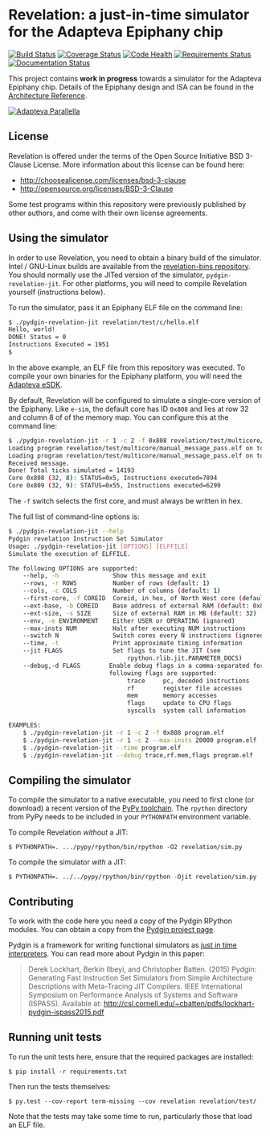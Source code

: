 # Revelation: a just-in-time simulator for the Adapteva Epiphany chip

[![Build Status](https://travis-ci.org/futurecore/revelation.svg?branch=master)](https://travis-ci.org/futurecore/revelation)
[![Coverage Status](https://coveralls.io/repos/futurecore/revelation/badge.svg?branch=master&service=github)](https://coveralls.io/github/futurecore/revelation?branch=master)
[![Code Health](https://landscape.io/github/futurecore/revelation/master/landscape.svg?style=flat)](https://landscape.io/github/futurecore/revelation/master)
[![Requirements Status](https://requires.io/github/futurecore/revelation/requirements.svg?branch=master)](https://requires.io/github/futurecore/revelation/requirements/?branch=master)
[![Documentation Status](https://readthedocs.org/projects/revelation/badge/?version=latest)](https://readthedocs.org/projects/revelation/?badge=latest)


This project contains **work in progress** towards a simulator for the Adapteva Epiphany chip.
Details of the Epiphany design and ISA can be found in the [Architecture Reference](http://adapteva.com/docs/epiphany_arch_ref.pdf).

[![Adapteva Parallella](https://www.parallella.org/wp-content/uploads/2014/11/parallella-board-22-609x400.jpg)](https://www.parallella.org/wp-content/uploads/2014/11/parallella-board-22-609x400.jpg)


## License
Revelation is offered under the terms of the Open Source Initiative BSD 3-Clause License.
More information about this license can be found here:

* http://choosealicense.com/licenses/bsd-3-clause
* http://opensource.org/licenses/BSD-3-Clause

Some test programs within this repository were previously published by other authors, and come with their own license agreements.


## Using the simulator

In order to use Revelation, you need to obtain a binary build of the simulator.
Intel / GNU-Linux builds are available from the [revelation-bins repository](https://github.com/futurecore/revelation-bins).
You should normally use the JITed version of the simulator, `pydgin-revelation-jit`.
For other platforms, you will need to compile Revelation yourself (instructions below).

To run the simulator, pass it an Epiphany ELF file on the command line:

```bash
$ ./pydgin-revelation-jit revelation/test/c/hello.elf
Hello, world!
DONE! Status = 0
Instructions Executed = 1951
$
```

In the above example, an ELF file from this repository was executed.
To compile your own binaries for the Epiphany platform, you will need the [Adapteva eSDK](https://github.com/adapteva/epiphany-sdk).

By default, Revelation will be configured to simulate a single-core version of the Epiphany.
Like `e-sim`, the default core has ID `0x808` and lies at row 32 and column 8 of of the memory map.
You can configure this at the command line:

```bash
$ ./pydgin-revelation-jit -r 1 -c 2 -f 0x808 revelation/test/multicore/manual_message_pass.elf
Loading program revelation/test/multicore/manual_message_pass.elf on to core 0x808
Loading program revelation/test/multicore/manual_message_pass.elf on to core 0x809
Received message.
Done! Total ticks simulated = 14193
Core 0x808 (32, 8): STATUS=0x5, Instructions executed=7894
Core 0x809 (32, 9): STATUS=0x55, Instructions executed=6299
```

The `-f` switch selects the first core, and must always be written in hex.

The full list of command-line options is:

```bash
$ ./pydgin-revelation-jit --help
Pydgin revelation Instruction Set Simulator
Usage: ./pydgin-revelation-jit [OPTIONS] [ELFFILE]
Simulate the execution of ELFFILE.

The following OPTIONS are supported:
    --help, -h               Show this message and exit
    --rows, -r ROWS          Number of rows (default: 1)
    --cols, -c COLS          Number of columns (default: 1)
    --first-core, -f COREID  Coreid, in hex, of North West core (default: 0x808)
    --ext-base, -b COREID    Base address of external RAM (default: 0x8e000000)
    --ext-size, -s SIZE      Size of external RAM in MB (default: 32)
    --env, -e ENVIRONMENT    Either USER or OPERATING (ignored)
    --max-insts NUM          Halt after executing NUM instructions
    --switch N               Switch cores every N instructions (ignored)
    --time, -t               Print approximate timing information
    --jit FLAGS              Set flags to tune the JIT (see
                                 rpython.rlib.jit.PARAMETER_DOCS)
    --debug,-d FLAGS        Enable debug flags in a comma-separated form. The
                            following flags are supported:
                                 trace     pc, decoded instructions
                                 rf        register file accesses
                                 mem       memory accesses
                                 flags     update to CPU flags
                                 syscalls  system call information

EXAMPLES:
    $ ./pydgin-revelation-jit -r 1 -c 2 -f 0x808 program.elf
    $ ./pydgin-revelation-jit -r 1 -c 2 --max-insts 20000 program.elf
    $ ./pydgin-revelation-jit --time program.elf
    $ ./pydgin-revelation-jit --debug trace,rf.mem,flags program.elf
```
## Compiling the simulator

To compile the simulator to a native executable, you need to first clone (or download) a recent version of the [PyPy toolchain](https://bitbucket.org/pypy/pypy).
The `rpython` directory from PyPy needs to be included in your `PYTHONPATH` environment variable.

To compile Revelation *without* a JIT:

    $ PYTHONPATH=. .../pypy/rpython/bin/rpython -O2 revelation/sim.py

To compile the simulator *with* a JIT:

    $ PYTHONPATH=. ../../pypy/rpython/bin/rpython -Ojit revelation/sim.py


## Contributing

To work with the code here you need a copy of the Pydgin RPython modules.
You can obtain a copy from the [Pydgin project page](https://github.com/cornell-brg/pydgin).

Pydgin is a framework for writing functional simulators as [just in time interpreters](https://en.wikipedia.org/wiki/Just-in-time_compilation).
You can read more about Pydgin in this paper:

> Derek Lockhart, Berkin Ilbeyi, and Christopher Batten. (2015) Pydgin: Generating Fast Instruction Set Simulators from Simple Architecture Descriptions with Meta-Tracing JIT Compilers. IEEE International Symposium on Performance Analysis of Systems and Software (ISPASS). Available at: http://csl.cornell.edu/~cbatten/pdfs/lockhart-pydgin-ispass2015.pdf


## Running unit tests

To run the unit tests here, ensure that the required packages are installed:

    $ pip install -r requirements.txt

Then run the tests themselves:

    $ py.test --cov-report term-missing --cov revelation revelation/test/

Note that the tests may take some time to run, particularly those that load an ELF file.
